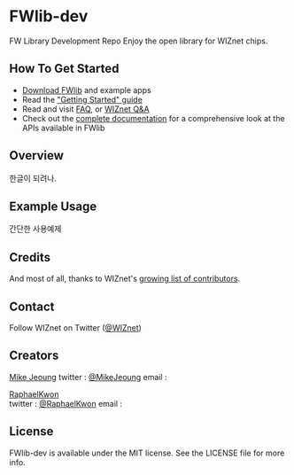FWlib-dev
=========
FW Library Development Repo
Enjoy the open library for WIZnet chips.

## How To Get Started

- [Download FWlib](https://github.com/ConvTeam/FWlib-dev/) and example apps
- Read the ["Getting Started" guide](https://github.com/ConvTeam/FWlib-dev/wiki/Getting-Started-with-FWlib)
- Read and visit [FAQ](https://github.com/ConvTeam/FWlib-dev/wiki/FWlib-FAQ), or [WIZnet Q&A](http://www.wiznet.co.kr)
- Check out the [complete documentation](http://www.wiznet.co.kr/) for a comprehensive look at the APIs available in FWlib

## Overview

한글이 되려나.

## Example Usage

간단한 사용예제

## Credits

And most of all, thanks to WIZnet's [growing list of contributors](https://github.com/ConvTeam/FWlib-dev/contributors).

## Contact

Follow WIZnet on Twitter ([@WIZnet](https://twitter.com/WIZnet))

## Creators

[Mike Jeoung](http://github.com/MikeJeoung) 
twitter : [@MikeJeoung](https://twitter.com/MikeJeoung)
email : 

[RaphaelKwon](http://github.com/RaphaelKwon)  
twitter : [@RaphaelKwon](https://twitter.com/RaphaelKwon)
email : 

## License

FWlib-dev is available under the MIT license. See the LICENSE file for more info.
